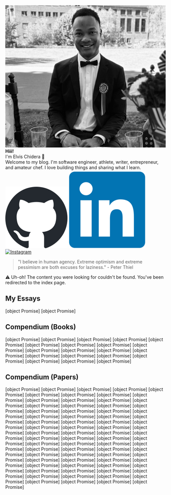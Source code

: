 <div class="circular-image-container">
    <img src="/docs/assets/avatar.jpg" alt="Elvis Chidera" class="circular-image" />
</div>

<div class="text-center">
    <strong>Hiii!</strong>
</div>

<div class="text-center">
    I'm Elvis Chidera 👋
</div>

<div class="text-center">
    Welcome to my blog. I'm software engineer, athlete, writer, entrepreneur, and amateur chef. I love building things and sharing what I learn<span class="blinking">.</span>
</div>

<div class="text-center" style="margin-top: 4px;">
    <a href="https://github.com/elvis10ten"><img src="/docs/assets/github-mark.svg" alt="GitHub" class="social-icon" /></a>
    <a href="https://linkedin.com/elvischidera"><img src="/docs/assets/linkedin.png" alt="LikedIn" class="social-icon" /></a>
    <a href="https://instagram.com/elvischidera"><img src="/docs/assets/instagram.svg" alt="Instagram" class="social-icon" /></a>
</div>

> "I believe in human agency. Extreme optimism and extreme pessimism are both excuses for laziness." - Peter Thiel

<div class="error-container">⚠️ Uh-oh! The content you were looking for couldn't be found. You've been redirected to the index page.</div>

## <span id="essays">My Essays</span>
[object Promise]
[object Promise]

## <span id="books">Compendium (Books)</span>
<div class="book-gallery">
[object Promise]
[object Promise]
[object Promise]
[object Promise]
[object Promise]
[object Promise]
[object Promise]
[object Promise]
[object Promise]
[object Promise]
[object Promise]
[object Promise]
[object Promise]
[object Promise]
[object Promise]
[object Promise]
[object Promise]
[object Promise]
[object Promise]
[object Promise]
</div>

## <span id="papers">Compendium (Papers)</span>
[object Promise]
[object Promise]
[object Promise]
[object Promise]
[object Promise]
[object Promise]
[object Promise]
[object Promise]
[object Promise]
[object Promise]
[object Promise]
[object Promise]
[object Promise]
[object Promise]
[object Promise]
[object Promise]
[object Promise]
[object Promise]
[object Promise]
[object Promise]
[object Promise]
[object Promise]
[object Promise]
[object Promise]
[object Promise]
[object Promise]
[object Promise]
[object Promise]
[object Promise]
[object Promise]
[object Promise]
[object Promise]
[object Promise]
[object Promise]
[object Promise]
[object Promise]
[object Promise]
[object Promise]
[object Promise]
[object Promise]
[object Promise]
[object Promise]
[object Promise]
[object Promise]
[object Promise]
[object Promise]
[object Promise]
[object Promise]
[object Promise]
[object Promise]
[object Promise]
[object Promise]
[object Promise]
[object Promise]
[object Promise]
[object Promise]
[object Promise]
[object Promise]
[object Promise]
[object Promise]
[object Promise]
[object Promise]
[object Promise]
[object Promise]
[object Promise]
[object Promise]
[object Promise]
[object Promise]
[object Promise]
[object Promise]
[object Promise]
[object Promise]
[object Promise]
